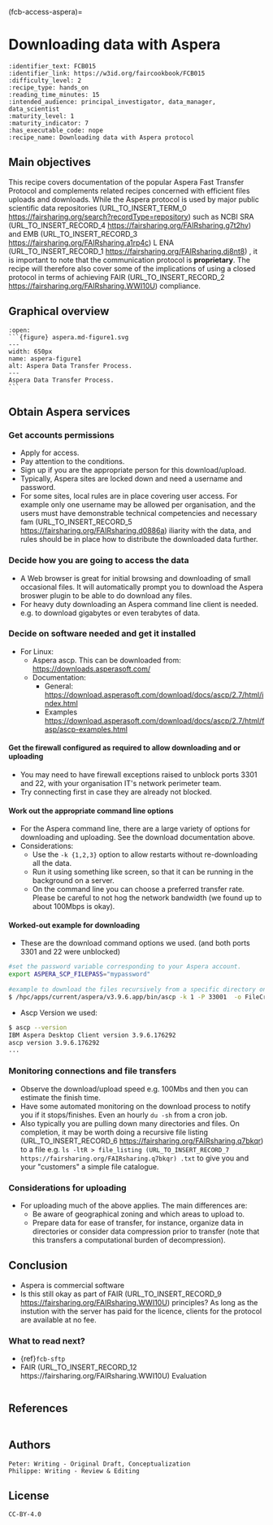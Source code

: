 (fcb-access-aspera)=
# Downloading data with Aspera


````{panels_fairplus}
:identifier_text: FCB015
:identifier_link: https://w3id.org/faircookbook/FCB015
:difficulty_level: 2
:recipe_type: hands_on
:reading_time_minutes: 15
:intended_audience: principal_investigator, data_manager, data_scientist  
:maturity_level: 1
:maturity_indicator: 7
:has_executable_code: nope
:recipe_name: Downloading data with Aspera protocol
```` 


## Main objectives

This recipe covers documentation of the popular Aspera Fast Transfer Protocol and complements related recipes concerned with efficient files uploads and downloads. While the Aspera protocol is used by major public scientific data repositories (URL_TO_INSERT_TERM_0 https://fairsharing.org/search?recordType=repository)  such as NCBI SRA (URL_TO_INSERT_RECORD_4 https://fairsharing.org/FAIRsharing.g7t2hv)  and EMB (URL_TO_INSERT_RECORD_3 https://fairsharing.org/FAIRsharing.a1rp4c) L ENA (URL_TO_INSERT_RECORD_1 https://fairsharing.org/FAIRsharing.dj8nt8) , it is important to note that the communication protocol is **proprietary**. The recipe will therefore also cover some of the implications of using a closed protocol in terms of achieving FAIR (URL_TO_INSERT_RECORD_2 https://fairsharing.org/FAIRsharing.WWI10U)  compliance.


## Graphical overview

````{dropdown}
:open:
```{figure} aspera.md-figure1.svg
---
width: 650px
name: aspera-figure1
alt: Aspera Data Transfer Process.
---
Aspera Data Transfer Process.
```
````


## Obtain Aspera services

### Get accounts permissions
* Apply for access.
* Pay attention to the conditions.
* Sign up if you are the appropriate person for this download/upload. 
* Typically, Aspera sites are locked down and need a username and password.
* For some sites, local rules are in place covering user access. For example only one username may be allowed per organisation, and the users must have demonstrable technical competencies and necessary fam (URL_TO_INSERT_RECORD_5 https://fairsharing.org/FAIRsharing.d0886a) iliarity with the data, and rules should be in place how to distribute the downloaded data further.
 
### Decide how you are going to access the data
* A Web browser is great for initial browsing and downloading of small occasional files. It will automatically prompt you to download the Aspera broswer plugin to be able to do download any files.
* For heavy duty downloading an Aspera command line client is needed. e.g. to download gigabytes or even terabytes of data.
 
### Decide on software needed and get it installed
 
* For Linux:
  * Aspera ascp. This can be downloaded from:  https://downloads.asperasoft.com/
  * Documentation:
    * General: https://download.asperasoft.com/download/docs/ascp/2.7/html/index.html
    * Examples https://download.asperasoft.com/download/docs/ascp/2.7/html/fasp/ascp-examples.html
 
#### Get the firewall configured as required to allow downloading and or uploading
* You may need to have firewall exceptions raised to unblock ports 3301 and 22, with your organisation IT's network perimeter team. 
* Try connecting first in case they are already not blocked.

#### Work out the appropriate command line options
* For the Aspera command line, there are a large variety of options for downloading and uploading. See the download documentation above.
* Considerations:
  * Use the `-k {1,2,3}`  option to allow restarts without re-downloading all the data.
  * Run it using something like screen, so that it can be running in the background on a server.
  * On the command line you can choose a preferred transfer rate. Please be careful to not hog the network bandwidth (we found up to about 100Mbps is okay).
 
#### Worked-out example for downloading
* These are the download command options we used. (and both ports 3301 and 22 were unblocked)

```bash
#set the password variable corresponding to your Aspera account.
export ASPERA_SCP_FILEPASS="mypassword"
 
#example to download the files recursively from a specific directory on the Aspera server to
$ /hpc/apps/current/aspera/v3.9.6.app/bin/ascp -k 1 -P 33001  -o FileCrypt=decrypt aspera.myacc@aspera-immport.niaid.nih.gov:dir_to_download ./
```
 
* Ascp Version we used:
```bash
$ ascp --version
IBM Aspera Desktop Client version 3.9.6.176292
ascp version 3.9.6.176292
...
```

### Monitoring connections and file transfers

* Observe the  download/upload speed e.g. 100Mbs and then you can estimate the finish time.
* Have some automated monitoring on the download process to  notify you if it  stops/finishes.  Even an hourly `du -sh` from a cron job.
* Also typically you are pulling down many directories and files. On completion, it may be worth doing a recursive file listing (URL_TO_INSERT_RECORD_6 https://fairsharing.org/FAIRsharing.q7bkqr)  to a file e.g. `ls -ltR > file_listing (URL_TO_INSERT_RECORD_7 https://fairsharing.org/FAIRsharing.q7bkqr) .txt` to give you and your "customers" a simple file catalogue.

### Considerations for uploading

* For uploading much of the above applies. The main differences are:
  * Be aware of geographical zoning and which areas to upload to.
  * Prepare data for ease of transfer, for instance, organize data in directories or consider data compression prior to transfer (note that this transfers a computational burden of decompression).

<!-- TO (URL_TO_INSERT_RECORD_8 https://fairsharing.org/FAIRsharing.w69t6r) DO (needed - no real example yet)
* Example command line for uploading
  * 
  -->


## Conclusion

* Aspera is commercial software
* Is this still okay as part of FAIR (URL_TO_INSERT_RECORD_9 https://fairsharing.org/FAIRsharing.WWI10U)  principles? As long as the instution with the server has paid for the licence, clients for the protocol are available at no fee.


### What to read next?

- {ref}`fcb-sftp` 
- <!-- TO (URL_TO_INSERT_RECORD_10 https://fairsharing.org/FAIRsharing.w69t6r) DO (which recipe would that reference to? why is FAIR (URL_TO_INSERT_RECORD_11 https://fairsharing.org/FAIRsharing.WWI10U)  evaluation needed here?) --> FAIR (URL_TO_INSERT_RECORD_12 https://fairsharing.org/FAIRsharing.WWI10U)  Evaluation
````{rdmkit_panel}
````

## References
````{dropdown} **References** 
````

## Authors

````{authors_fairplus}
Peter: Writing - Original Draft, Conceptualization
Philippe: Writing - Review & Editing
````

## License

````{license_fairplus}
CC-BY-4.0
````

